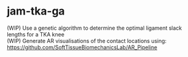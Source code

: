 # jam-tka-ga
(WIP) Use a genetic algorithm to determine the optimal ligament slack lengths for a TKA knee\
(WIP) Generate AR visualisations of the contact locations using: https://github.com/SoftTissueBiomechanicsLab/AR_Pipeline
